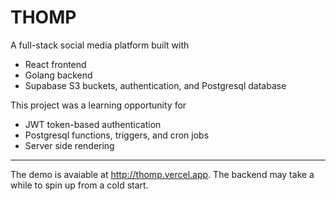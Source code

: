# THOMP

A full-stack social media platform built with

* React frontend
* Golang backend 
* Supabase S3 buckets, authentication, and Postgresql database

This project was a learning opportunity for

* JWT token-based authentication
* Postgresql functions, triggers, and cron jobs
* Server side rendering

---

The demo is avaiable at http://thomp.vercel.app. The backend may take a while to spin up from a cold start.
